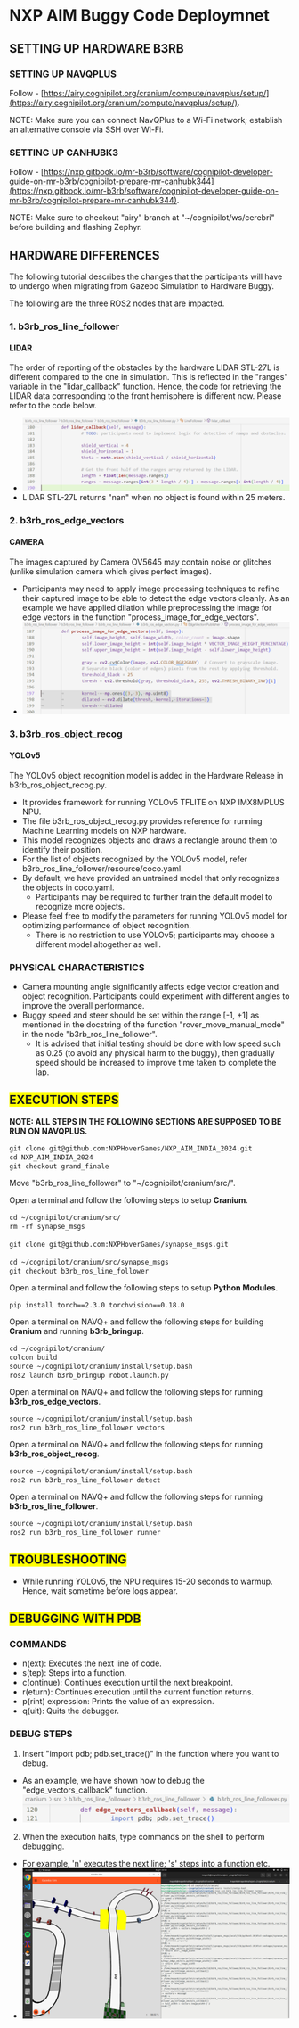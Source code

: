 # NXP AIM Buggy Code Deploymnet

## SETTING UP HARDWARE B3RB

### SETTING UP NAVQPLUS

Follow - [https://airy.cognipilot.org/cranium/compute/navqplus/setup/](https://airy.cognipilot.org/cranium/compute/navqplus/setup/).

NOTE: Make sure you can connect NavQPlus to a Wi-Fi network; establish an alternative console via SSH over Wi-Fi.

### SETTING UP CANHUBK3

Follow - [https://nxp.gitbook.io/mr-b3rb/software/cognipilot-developer-guide-on-mr-b3rb/cognipilot-prepare-mr-canhubk344](https://nxp.gitbook.io/mr-b3rb/software/cognipilot-developer-guide-on-mr-b3rb/cognipilot-prepare-mr-canhubk344).

NOTE: Make sure to checkout "airy" branch at "~/cognipilot/ws/cerebri" before building and flashing Zephyr.

## HARDWARE DIFFERENCES
The following tutorial describes the changes that the participants will have to undergo when migrating from Gazebo Simulation to Hardware Buggy.

The following are the three ROS2 nodes that are impacted.

### 1. b3rb_ros_line_follower

#### LIDAR
The order of reporting of the obstacles by the hardware LIDAR STL-27L is different compared to the one in simulation. This is reflected in the "ranges" variable in the "lidar_callback" function. Hence, the code for retrieving the LIDAR data corresponding to the front hemisphere is different now. Please refer to the code below.
- ![alt text](.gitbook/assets/AIM_2024/lidar_callback.png)
- LIDAR STL-27L returns "nan" when no object is found within 25 meters.

### 2. b3rb_ros_edge_vectors

#### CAMERA
The images captured by Camera OV5645 may contain noise or glitches (unlike simulation camera which gives perfect images).
- Participants may need to apply image processing techniques to refine their captured image to be able to detect the edge vectors cleanly. As an example we have applied dilation while preprocessing the image for edge vectors in the function "process_image_for_edge_vectors".
- ![alt text](.gitbook/assets/AIM_2024/edge_vectors.png)

### 3. b3rb_ros_object_recog

#### YOLOv5
The YOLOv5 object recognition model is added in the Hardware Release in b3rb_ros_object_recog.py.
- It provides framework for running YOLOv5 TFLITE on NXP IMX8MPLUS NPU.
- The file b3rb_ros_object_recog.py provides reference for running Machine Learning models on NXP hardware.
- This model recognizes objects and draws a rectangle around them to identify their position.
- For the list of objects recognized by the YOLOv5 model, refer b3rb_ros_line_follower/resource/coco.yaml.
- By default, we have provided an untrained model that only recognizes the objects in coco.yaml.
  - Participants may be required to further train the default model to recognize more objects.
- Please feel free to modify the parameters for running YOLOv5 model for optimizing performance of object recognition.
  - There is no restriction to use YOLOv5; participants may choose a different model altogether as well.

### PHYSICAL CHARACTERISTICS
- Camera mounting angle significantly affects edge vector creation and object recognition. Participants could experiment with different angles to improve the overall performance.
- Buggy speed and steer should be set within the range [-1, +1] as mentioned in the docstring of the function "rover_move_manual_mode" in the node "b3rb_ros_line_follower".
  - It is advised that initial testing should be done with low speed such as 0.25 (to avoid any physical harm to the buggy), then gradually speed should be increased to improve time taken to complete the lap.

## <span style="background-color: #FFFF00">EXECUTION STEPS</span>

**NOTE: ALL STEPS IN THE FOLLOWING SECTIONS ARE SUPPOSED TO BE RUN ON NAVQPLUS.**

```
git clone git@github.com:NXPHoverGames/NXP_AIM_INDIA_2024.git
cd NXP_AIM_INDIA_2024
git checkout grand_finale
```
Move "b3rb_ros_line_follower" to "~/cognipilot/cranium/src/".

Open a terminal and follow the following steps to setup **Cranium**.
```
cd ~/cognipilot/cranium/src/
rm -rf synapse_msgs

git clone git@github.com:NXPHoverGames/synapse_msgs.git

cd ~/cognipilot/cranium/src/synapse_msgs
git checkout b3rb_ros_line_follower
```

Open a terminal and follow the following steps to setup **Python Modules**.
```
pip install torch==2.3.0 torchvision==0.18.0
```

Open a terminal on NAVQ+  and follow the following steps for building **Cranium** and running **b3rb_bringup**.
```
cd ~/cognipilot/cranium/
colcon build
source ~/cognipilot/cranium/install/setup.bash
ros2 launch b3rb_bringup robot.launch.py
```

Open a terminal on NAVQ+ and follow the following steps for running **b3rb_ros_edge_vectors**.
```
source ~/cognipilot/cranium/install/setup.bash
ros2 run b3rb_ros_line_follower vectors
```

Open a terminal on NAVQ+ and follow the following steps for running **b3rb_ros_object_recog**.
```
source ~/cognipilot/cranium/install/setup.bash
ros2 run b3rb_ros_line_follower detect
```

Open a terminal on NAVQ+ and follow the following steps for running **b3rb_ros_line_follower**.
```
source ~/cognipilot/cranium/install/setup.bash
ros2 run b3rb_ros_line_follower runner
```

## <span style="background-color: #FFFF00">TROUBLESHOOTING</span>

- While running YOLOv5, the NPU requires 15-20 seconds to warmup. Hence, wait sometime before logs appear.

## <span style="background-color: #FFFF00">DEBUGGING WITH PDB</span>

### COMMANDS
- n(ext): Executes the next line of code.
- s(tep): Steps into a function.
- c(ontinue): Continues execution until the next breakpoint.
- r(eturn): Continues execution until the current function returns.
- p(rint) expression: Prints the value of an expression.
- q(uit): Quits the debugger.

### DEBUG STEPS
1. Insert "import pdb; pdb.set_trace()" in the function where you want to debug.
- As an example, we have shown how to debug the "edge_vectors_callback" function.
- ![alt text](.gitbook/assets/AIM_2024/pdb_1.png)
2. When the execution halts, type commands on the shell to perform debugging.
- For example, 'n' executes the next line; 's' steps into a function etc.
- ![alt text](.gitbook/assets/AIM_2024/pdb_2.png)
